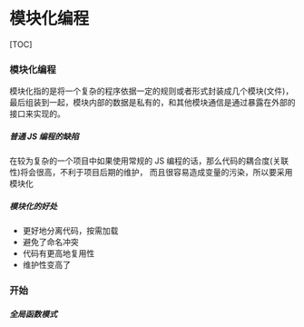 # 模块化编程

[TOC]

### 模块化编程

模块化指的是将一个复杂的程序依据一定的规则或者形式封装成几个模块(文件)，最后组装到一起，模块内部的数据是私有的，和其他模块通信是通过暴露在外部的接口来实现的。

##### 普通 JS 编程的缺陷

在较为复杂的一个项目中如果使用常规的 JS 编程的话，那么代码的耦合度(关联性)将会很高，不利于项目后期的维护，
而且很容易造成变量的污染，所以要采用模块化

##### 模块化的好处

- 更好地分离代码，按需加载
- 避免了命名冲突
- 代码有更高地复用性
- 维护性变高了

### 开始

##### 全局函数模式

```js

```
